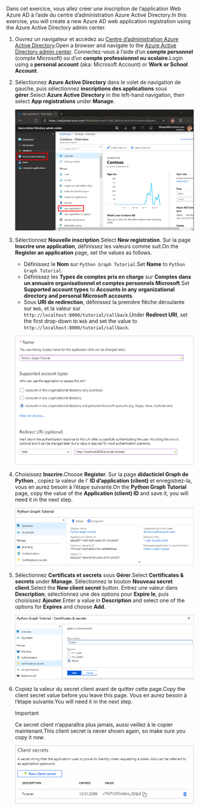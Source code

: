 <!-- markdownlint-disable MD002 MD041 -->

<span data-ttu-id="370e9-101">Dans cet exercice, vous allez créer une inscription de l’application Web Azure AD à l’aide du centre d’administration Azure Active Directory.</span><span class="sxs-lookup"><span data-stu-id="370e9-101">In this exercise, you will create a new Azure AD web application registration using the Azure Active Directory admin center.</span></span>

1. <span data-ttu-id="370e9-102">Ouvrez un navigateur et accédez au [Centre d’administration Azure Active Directory](https://aad.portal.azure.com).</span><span class="sxs-lookup"><span data-stu-id="370e9-102">Open a browser and navigate to the [Azure Active Directory admin center](https://aad.portal.azure.com).</span></span> <span data-ttu-id="370e9-103">Connectez-vous à l’aide d’un **compte personnel** (compte Microsoft) ou d’un **compte professionnel ou scolaire**.</span><span class="sxs-lookup"><span data-stu-id="370e9-103">Login using a **personal account** (aka: Microsoft Account) or **Work or School Account**.</span></span>

1. <span data-ttu-id="370e9-104">Sélectionnez **Azure Active Directory** dans le volet de navigation de gauche, puis sélectionnez **inscriptions des applications** sous **gérer**.</span><span class="sxs-lookup"><span data-stu-id="370e9-104">Select **Azure Active Directory** in the left-hand navigation, then select **App registrations** under **Manage**.</span></span>

    ![<span data-ttu-id="370e9-105">Capture d’écran des inscriptions d’application</span><span class="sxs-lookup"><span data-stu-id="370e9-105">A screenshot of the App registrations</span></span> ](./images/aad-portal-app-registrations.png)

1. <span data-ttu-id="370e9-106">Sélectionnez **Nouvelle inscription**.</span><span class="sxs-lookup"><span data-stu-id="370e9-106">Select **New registration**.</span></span> <span data-ttu-id="370e9-107">Sur la page **Inscrire une application**, définissez les valeurs comme suit.</span><span class="sxs-lookup"><span data-stu-id="370e9-107">On the **Register an application** page, set the values as follows.</span></span>

    - <span data-ttu-id="370e9-108">Définissez le **Nom** sur `Python Graph Tutorial`.</span><span class="sxs-lookup"><span data-stu-id="370e9-108">Set **Name** to `Python Graph Tutorial`.</span></span>
    - <span data-ttu-id="370e9-109">Définissez les **Types de comptes pris en charge** sur **Comptes dans un annuaire organisationnel et comptes personnels Microsoft**.</span><span class="sxs-lookup"><span data-stu-id="370e9-109">Set **Supported account types** to **Accounts in any organizational directory and personal Microsoft accounts**.</span></span>
    - <span data-ttu-id="370e9-110">Sous **URI de redirection**, définissez la première flèche déroulante sur `Web`, et la valeur sur `http://localhost:8000/tutorial/callback`.</span><span class="sxs-lookup"><span data-stu-id="370e9-110">Under **Redirect URI**, set the first drop-down to `Web` and set the value to `http://localhost:8000/tutorial/callback`.</span></span>

    ![Capture d’écran de la page inscrire une application](./images/aad-register-an-app.png)

1. <span data-ttu-id="370e9-112">Choisissez **Inscrire**.</span><span class="sxs-lookup"><span data-stu-id="370e9-112">Choose **Register**.</span></span> <span data-ttu-id="370e9-113">Sur la page **didacticiel Graph de Python** , copiez la valeur de l' **ID d’application (client)** et enregistrez-la, vous en aurez besoin à l’étape suivante.</span><span class="sxs-lookup"><span data-stu-id="370e9-113">On the **Python Graph Tutorial** page, copy the value of the **Application (client) ID** and save it, you will need it in the next step.</span></span>

    ![Capture d’écran de l’ID d’application de la nouvelle inscription de l’application](./images/aad-application-id.png)

1. <span data-ttu-id="370e9-115">Sélectionnez **Certificats et secrets** sous **Gérer**.</span><span class="sxs-lookup"><span data-stu-id="370e9-115">Select **Certificates & secrets** under **Manage**.</span></span> <span data-ttu-id="370e9-116">Sélectionnez le bouton **Nouveau secret client**.</span><span class="sxs-lookup"><span data-stu-id="370e9-116">Select the **New client secret** button.</span></span> <span data-ttu-id="370e9-117">Entrez une valeur dans **Description**, sélectionnez une des options pour **Expire le**, puis choisissez **Ajouter**.</span><span class="sxs-lookup"><span data-stu-id="370e9-117">Enter a value in **Description** and select one of the options for **Expires** and choose **Add**.</span></span>

    ![Capture d’écran de la boîte de dialogue Ajouter une clé secrète client](./images/aad-new-client-secret.png)

1. <span data-ttu-id="370e9-119">Copiez la valeur du secret client avant de quitter cette page.</span><span class="sxs-lookup"><span data-stu-id="370e9-119">Copy the client secret value before you leave this page.</span></span> <span data-ttu-id="370e9-120">Vous en aurez besoin à l’étape suivante.</span><span class="sxs-lookup"><span data-stu-id="370e9-120">You will need it in the next step.</span></span>

    > [!IMPORTANT]
    > <span data-ttu-id="370e9-121">Ce secret client n’apparaîtra plus jamais, aussi veillez à le copier maintenant.</span><span class="sxs-lookup"><span data-stu-id="370e9-121">This client secret is never shown again, so make sure you copy it now.</span></span>

    ![Capture d’écran de la clé secrète client récemment ajoutée](./images/aad-copy-client-secret.png)